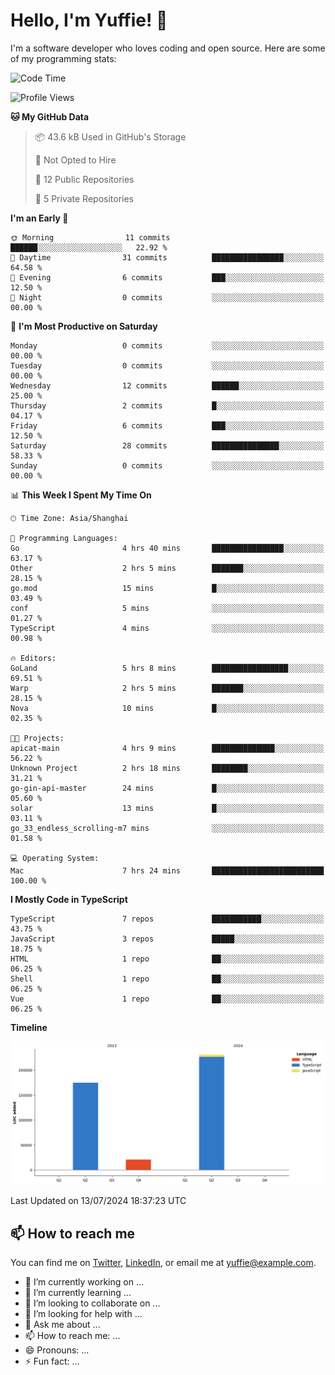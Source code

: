 
# Hello, I'm Yuffie! 👋

I'm a software developer who loves coding and open source. Here are some of my programming stats:

<!--START_SECTION:waka-->
![Code Time](http://img.shields.io/badge/Code%20Time-457%20hrs%2017%20mins-blue)

![Profile Views](http://img.shields.io/badge/Profile%20Views-0-blue)

**🐱 My GitHub Data** 

> 📦 43.6 kB Used in GitHub's Storage 
 > 
> 🚫 Not Opted to Hire
 > 
> 📜 12 Public Repositories 
 > 
> 🔑 5 Private Repositories 
 > 
**I'm an Early 🐤** 

```text
🌞 Morning                11 commits          ██████░░░░░░░░░░░░░░░░░░░   22.92 % 
🌆 Daytime                31 commits          ████████████████░░░░░░░░░   64.58 % 
🌃 Evening                6 commits           ███░░░░░░░░░░░░░░░░░░░░░░   12.50 % 
🌙 Night                  0 commits           ░░░░░░░░░░░░░░░░░░░░░░░░░   00.00 % 
```
📅 **I'm Most Productive on Saturday** 

```text
Monday                   0 commits           ░░░░░░░░░░░░░░░░░░░░░░░░░   00.00 % 
Tuesday                  0 commits           ░░░░░░░░░░░░░░░░░░░░░░░░░   00.00 % 
Wednesday                12 commits          ██████░░░░░░░░░░░░░░░░░░░   25.00 % 
Thursday                 2 commits           █░░░░░░░░░░░░░░░░░░░░░░░░   04.17 % 
Friday                   6 commits           ███░░░░░░░░░░░░░░░░░░░░░░   12.50 % 
Saturday                 28 commits          ███████████████░░░░░░░░░░   58.33 % 
Sunday                   0 commits           ░░░░░░░░░░░░░░░░░░░░░░░░░   00.00 % 
```


📊 **This Week I Spent My Time On** 

```text
🕑︎ Time Zone: Asia/Shanghai

💬 Programming Languages: 
Go                       4 hrs 40 mins       ████████████████░░░░░░░░░   63.17 % 
Other                    2 hrs 5 mins        ███████░░░░░░░░░░░░░░░░░░   28.15 % 
go.mod                   15 mins             █░░░░░░░░░░░░░░░░░░░░░░░░   03.49 % 
conf                     5 mins              ░░░░░░░░░░░░░░░░░░░░░░░░░   01.27 % 
TypeScript               4 mins              ░░░░░░░░░░░░░░░░░░░░░░░░░   00.98 % 

🔥 Editors: 
GoLand                   5 hrs 8 mins        █████████████████░░░░░░░░   69.51 % 
Warp                     2 hrs 5 mins        ███████░░░░░░░░░░░░░░░░░░   28.15 % 
Nova                     10 mins             █░░░░░░░░░░░░░░░░░░░░░░░░   02.35 % 

🐱‍💻 Projects: 
apicat-main              4 hrs 9 mins        ██████████████░░░░░░░░░░░   56.22 % 
Unknown Project          2 hrs 18 mins       ████████░░░░░░░░░░░░░░░░░   31.21 % 
go-gin-api-master        24 mins             █░░░░░░░░░░░░░░░░░░░░░░░░   05.60 % 
solar                    13 mins             █░░░░░░░░░░░░░░░░░░░░░░░░   03.11 % 
go_33_endless_scrolling-m7 mins              ░░░░░░░░░░░░░░░░░░░░░░░░░   01.58 % 

💻 Operating System: 
Mac                      7 hrs 24 mins       █████████████████████████   100.00 % 
```

**I Mostly Code in TypeScript** 

```text
TypeScript               7 repos             ███████████░░░░░░░░░░░░░░   43.75 % 
JavaScript               3 repos             █████░░░░░░░░░░░░░░░░░░░░   18.75 % 
HTML                     1 repo              ██░░░░░░░░░░░░░░░░░░░░░░░   06.25 % 
Shell                    1 repo              ██░░░░░░░░░░░░░░░░░░░░░░░   06.25 % 
Vue                      1 repo              ██░░░░░░░░░░░░░░░░░░░░░░░   06.25 % 
```



**Timeline**

![Lines of Code chart](https://raw.githubusercontent.com/macoswk/macoswk/main/assets/bar_graph.png)


 Last Updated on 13/07/2024 18:37:23 UTC
<!--END_SECTION:waka-->

## 📫 How to reach me

You can find me on [Twitter](https://twitter.com/Yuffie), [LinkedIn](https://www.linkedin.com/in/Yuffie/), or email me at yuffie@example.com.

- 🔭 I’m currently working on ...
- 🌱 I’m currently learning ...
- 👯 I’m looking to collaborate on ...
- 🤔 I’m looking for help with ...
- 💬 Ask me about ...
- 📫 How to reach me: ...
- 😄 Pronouns: ...
- ⚡ Fun fact: ...
